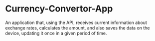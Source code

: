 # Currency-Convertor-App
An application that, using the API, receives current information about exchange rates, calculates the amount, and also saves the data on the device, updating it once in a given period of time.
